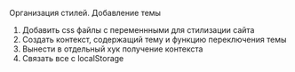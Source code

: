 Организация стилей. Добавление темы
1) Добавить css файлы с переменнными для стилизации сайта
2) Создать контекст, содержащий тему и функцию переключения темы
3) Вынести в отдельный хук получение контекста
4) Связать все с localStorage